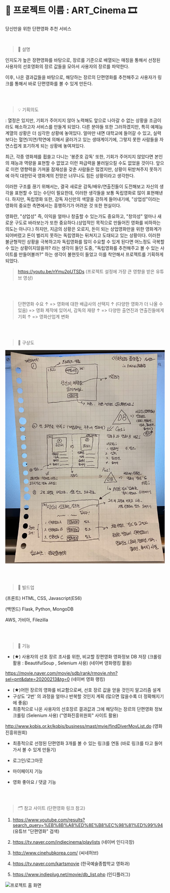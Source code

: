 # 📌 프로젝트 이름 : ART_Cinema 🎞

당신만을 위한 단편영화 추천 서비스

<br/>

> 📌 설명

인지도가 높은 장편영화를 바탕으로, 장르를 기준으로 배열되는 매칭을 통해서 선정된 사용자의 선호영화의 장르 값들을 모아서 사용자의 장르를 파악한다. 

이후, 나온 결과값들을 바탕으로, 해당하는 장르의 단편영화를 추천해주고 사용자가 링크를 통해서 바로 단편영화를 볼 수 있게 만든다.

<br/><br/>

> 💡 기획의도

: 열정은 있지만, 기회가 주어지지 않아 노력해도 앞으로 나아갈 수 없는 상황을 조금이라도 해소하고자 서비스를 만들게 되었다. 다른 분야들 또한 그러하겠지만, 특히 예체능 계열의 상황은 더 심각한 상황에 놓여있다. 얼마만 내면 대학교에 들어갈 수 있고, 실력보다는 혈연/지연/학연에 의해서 굴러가고 있는 생태계이기에, 그렇지 못한 사람들을 자연스럽게 포기하게 되는 상황에 놓여져있다.

최근, 각종 영화제를 휩쓸고 다니는 '봉준호 감독' 또한, 기회가 주어지지 않았다면 본인의 재능과 역량을 표현할 수 없었고 이런 파급력을 불러일으킬 수도 없었을 것이다. 앞으로 이런 영향력을 가져올 잠재성을 갖춘 사람들은 많겠지만, 상황이 뒤받쳐주지 못하기에 아직 대한민국 영화계의 전망은 너무나도 힘든 상황이라고 생각한다.

이러한 구조를 끊기 위해서는, 결국 새로운 감독/배우/연출진들이 도전해보고 자신의 생각을 표현할 수 있는 수단이 필요한데, 이러한 생각들을 보통 독립영화로 많이 표현해낸다.
하지만, 독립영화 또한, 감독 자신만의 색깔을 강하게 들어내기에, "상업성"이라는 영화의 중요한 측면에서는 흥행하기가 어려운 것 또한 현실이다.

영화란, "상업성" 즉, 이익을 얼마나 창출할 수 있는가도 중요하고, "창의성" 얼마나 새로운 구도로 바라보는가 또한 중요하다.(상업적인 목적으로 만들어진 영화를 비하하는 의도는 아니다.) 하지만, 지금의 상황은 오로지, 돈이 되는 상업영화만을 위한 영화계가 되어버렸고 돈이 벌리지 못하는 독립영화는 뒤쳐지고 도태되고 있는 상황이다. 이러한 불균형적인 상황을 극복하고자 독립영화를 많이 수요할 수 있게 된다면 어느정도 극복할 수 있는 상황이지않을까? 라는 생각이 들던 도중, "독립영화를 추천해주고 볼 수 있는 사이트를 만들어볼까?" 하는 생각이 불현듯이 들었고 이를 착안해서 프로젝트를 기획하게 되었다.

> https://youtu.be/nYmu2pUTSDs
(프로젝트 설정에 가장 큰 영향을 받은 유튜브 영상)

<br/><br/>
> 단편영화 수요 ↑ => 영화에 대한 배급사의 선택지 ↑ (다양한 영화가 더 나올 수 있음) => 영화 제작에 있어서, 감독의 재량 ↑ => 다양한 출연진과 연출진들에게 기회 ↑ => 영화산업계 변화

<br/><br/>

> 📜 구상도

![프로젝트 구상도](./images/project_plan.jpg)

<br/><br/>

> 🔨 빌드업

(프론트)
HTML, CSS, Javascript(ES6)

(백엔드)
Flask, Python, MongoDB

AWS, 가비아, Filezilla

<br/><br/>

> 🌟 기능

- (★) 사용자의 선호 장르 조사를 위한, 비교할 장편영화 영화정보 DB 저장 (크롤링 활용 : BeautifulSoup , Selenium 사용) (네이버 영화랭킹 활용)

https://movie.naver.com/movie/sdb/rank/rmovie.nhn?sel=pnt&date=20200213&tg=0 (네이버 영화 랭킹)

- (★)어떤 장르의 영화를 비교함으로써, 선호 장르 값을 얻을 것인지 알고리즘 설계
- 구상도 '2번' 의 과정을 얼마나 반복할 것인지 계획 (많으면 많을수록 더 정확해지기에 좋음)
- 최종적으로 나온 사용자의 선호장르 결과값과 그에 해당하는 장르의 단편영화 정보 크롤링 (Selenium 사용) ("영화진흥위원회" 사이트 활용)

http://www.kobis.or.kr/kobis/business/mast/mvie/findDiverMovList.do (영화진흥위원회)

- 최종적으로 선정된 단편영화 3개를 볼 수 있는 링크를 연동 (바로 링크를 타고 들어가서 볼 수 있게 만들기)

- 로그인/로그아웃

- 마이페이지 기능

- 영화 좋아요 / 댓글 기능

<br/><br/>

> 🗂 참고 사이트
> (단편영화 링크 참고)
1. https://www.youtube.com/results?search_query=%EB%8B%A8%ED%8E%B8%EC%98%81%ED%99%94 (유튜브 "단편영화" 검색)

2. https://tv.naver.com/indiecinema/playlists (네이버 인디극장)

3. http://www.cinehubkorea.com/ (씨네허브)

4. https://tv.naver.com/kartsmovie (한국예술종합학교 영화과)

5. https://www.indieplug.net/movie/db_list.php (인디플러그)

![프로젝트 홈 화면](https://media.vlpt.us/images/kks1342320/post/02da73db-9913-4011-8bc7-6f0a0396c266/ART_Cinema%20main.JPG)

